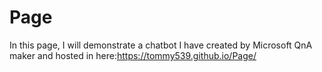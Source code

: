 # Page
In this page, I will demonstrate a chatbot I have created by Microsoft QnA maker and hosted in here:https://tommy539.github.io/Page/
